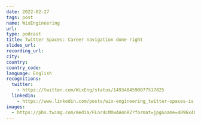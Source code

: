 ```yaml
---
date: 2022-02-27
tags: post
name: WixEngineering
url: 
type: podcast
title: Twitter Spaces: Career navigation done right
slides_url:
recording_url:
city: 
country: 
country_code: 
language: English
recognitions:
  twitter:
    - https://twitter.com/WixEng/status/1493484590077517825
  linkedin:
    - https://www.linkedin.com/posts/wix-engineering_twitter-spaces-is-a-great-platform-for-technical-activity-6899252527532244993-wWm0
images:
  - https://pbs.twimg.com/media/FLnr4LMXwAA4nR2?format=jpg&name=4096x4096
---
```

